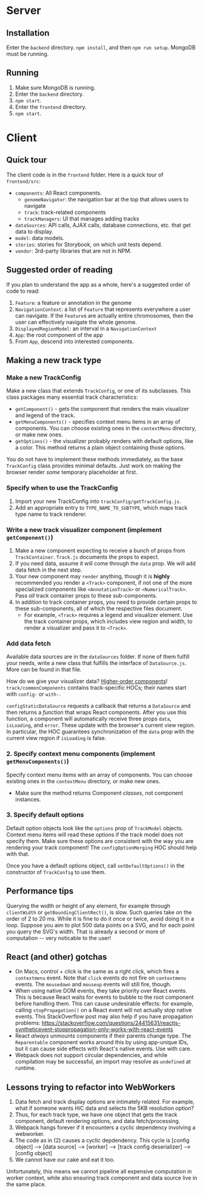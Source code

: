 # Server
## Installation
Enter the `backend` directory.  `npm install`, and then `npm run setup`.  MongoDB must be running.

## Running
1.  Make sure MongoDB is running.
2.  Enter the `backend` directory.
3.  `npm start`.
4.  Enter the `frontend` directory.
5.  `npm start`.

# Client
## Quick tour
The client code is in the `frontend` folder.  Here is a quick tour of `frontend/src`:

* `components`: All React components.
  * `genomeNavigator`: the navigation bar at the top that allows users to navigate
  * `track`: track-related components
  * `trackManagers`: UI that manages adding tracks
* `dataSources`: API calls, AJAX calls, database connections, etc. that get data to display.
* `model`: data models.
* `stories`: stories for Storybook, on which unit tests depend.
* `vendor`: 3rd-party libraries that are not in NPM.

## Suggested order of reading
If you plan to understand the app as a whole, here's a suggested order of code to read:
1.  `Feature`: a feature or annotation in the genome
2.  `NavigationContext`: a list of `Feature` that represents everywhere a user can navigate.  If the `Feature`s are
actually entire chromosomes, then the user can effectively navigate the whole genome.
3.  `DisplayedRegionModel`: an interval in a `NavigationContext`
4.  `App`: the root component of the app
5.  From `App`, descend into interested components.

## Making a new track type
### Make a new TrackConfig
Make a new class that extends `TrackConfig`, or one of its subclasses.  This class packages many essential track
characteristics:

* `getComponent()` - gets the component that renders the main visualizer and legend of the track.
* `getMenuComponents()` - specifies context menu items in an array of components.  You can choose existing ones
in the `contextMenu` directory, or make new ones.
* `getOptions()` - the visualizer probably renders with default options, like a color.  This method returns a plain
object containing those options.

You do not have to implement these methods immediately, as the base `TrackConfig` class provides minimal defaults.
Just work on making the browser render *some* temporary placeholder at first.

### Specify when to use the TrackConfig
1.  Import your new TrackConfig into `trackConfig/getTrackConfig.js`.
2.  Add an appropriate entry to `TYPE_NAME_TO_SUBTYPE`, which maps track type name to track renderer.

### Write a new track visualizer component (implement `getComponent()`)
1.  Make a new component expecting to receive a bunch of props from `TrackContainer`.  `Track.js` documents the props
to expect.
2.  If you need data, assume it will come through the `data` prop.  We will add data fetch in the next step.
3.  Your new component may `render` anything, though it is **highly** recommended you render a `<Track>` component, if
not one of the more specialized components like `<AnnotationTrack>` or `<NumericalTrack>`.  Pass *all* track container
props to these sub-components.
4.  In addition to track container props, you need to provide certain props to these sub-components, all of which the
respective files document.
    * For example, `<Track>` requires a legend and visualizer element.  Use the track container props, which includes
    view region and width, to render a visualizer and pass it to `<Track>`.

### Add data fetch
Available data sources are in the `dataSources` folder.  If none of them fulfill your needs, write a new class that
fulfills the interface of `DataSource.js`.  More can be found in that file.

How do we give your visualizer data?  [Higher-order components](https://reactjs.org/docs/higher-order-components.html)!
`track/commonComponents` contains track-specific HOCs; their names start with `config-` or `with-`.

`configStaticDataSource` requests a callback that returns a `DataSource` and then returns a *function* that wraps React
components.  After you use this function, a component will automatically receive three props `data`, `isLoading`, and
`error`.  These update with the browser's current view region.  In particular, the HOC guarantees synchronization of the
`data` prop with the current view region if `isLoading` is false.

### 2.  Specify context menu components (implement `getMenuComponents()`)
Specify context menu items with an array of components.  You can choose existing ones in the `contextMenu` directory, or
make new ones.
* Make sure the method returns Component *classes*, not component instances.

### 3.  Specify default options
Default option objects look like the `options` prop of `TrackModel` objects.  Context menu items will read these options
if the track model does not specify them.  Make sure these options are consistent with the way you are rendering your
track component!  The `configOptionMerging` HOC should help with that.

Once you have a default options object, call `setDefaultOptions()` in the constructor of `TrackConfig` to use them.

## Performance tips
Querying the width or height of any element, for example through `clientWidth` or `getBoundingClientRect()`, is slow.
Such queries take on the order of 2 to 20 ms.  While it is fine to do it once or twice, avoid doing it in a loop.
Suppose you aim to plot 500 data points on a SVG, and for each point you query the SVG's width.  That is already a
second or more of computation -- very noticable to the user!

## React (and other) gotchas
* On Macs, control + click is the same as a right click, which fires a `contextmenu` event.  Note that `click` events
do not fire on `contextmenu` events.  The `mousedown` and `mouseup` events will still fire, though.
* When using native DOM events, they take priority over React events.  This is because React waits for events to bubble
to the root component before handling them.  This can cause undesirable effects: for example, calling
`stopPropagation()` on a React event will not actually stop native events.  This StackOverflow post may also help if you
have propagation problems: https://stackoverflow.com/questions/24415631/reactjs-syntheticevent-stoppropagation-only-works-with-react-events
* React *always* unmounts components if their parents change type.  The `Reparentable` component works around this by
using app-unique IDs, but it can cause side effects with React's native events.  Use with care.
* Webpack does not support circular dependencies, and while compilation may be successful, an import may resolve as
`undefined` at runtime.

## Lessons trying to refactor into WebWorkers
1.  Data fetch and track display options are intimately related.  For example, what if someone wants HiC data and
selects the 5KB resolution option?
2.  Thus, for each track type, we have one object that gets the track component, default rendering options, and data
fetch/processing.
3.  Webpack hangs forever if it encounters a cyclic dependency involving a webworker.
4.  The code as in (2) causes a cyclic depdendency.  This cycle is [config object] --> [data source] --> [worker] -->
[track config deserializer] --> [config object]
5.  We cannot have our cake and eat it too.

Unfortunately, this means we cannot pipeline all expensive computation in worker context, while also ensuring track
component and data source live in the same place.
